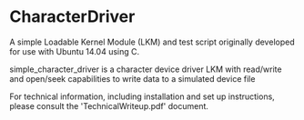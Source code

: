 # CharacterDriver
A simple Loadable Kernel Module (LKM) and test script originally developed for use with Ubuntu 14.04 using C.

simple_character_driver is a character device driver LKM with read/write and open/seek capabilities to write data to a simulated device file

For technical information, including installation and set up instructions, please consult the 'TechnicalWriteup.pdf' document.

